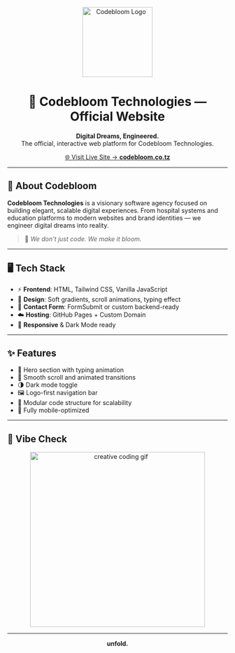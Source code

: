 <p align="center">
  <img src="https://ik.imagekit.io/shqdrack/image-removebg.png?updatedAt=1748842740227" alt="Codebloom Logo" width="160"/>
</p>

<h1 align="center">🌸 Codebloom Technologies — Official Website</h1>

<p align="center">
  <b>Digital Dreams, Engineered.</b><br/>
  The official, interactive web platform for Codebloom Technologies.
</p>

<p align="center">
  <a href="https://codebloom.co.tz" target="_blank">
    🌐 Visit Live Site → <strong>codebloom.co.tz</strong>
  </a>
</p>

---

## 🚀 About Codebloom

**Codebloom Technologies** is a visionary software agency focused on building elegant, scalable digital experiences. From hospital systems and education platforms to modern websites and brand identities — we engineer digital dreams into reality.

> 🌱 *We don’t just code. We make it bloom.*

---

## 🖥️ Tech Stack

- ⚡ **Frontend**: HTML, Tailwind CSS, Vanilla JavaScript
- 🎨 **Design**: Soft gradients, scroll animations, typing effect
- 📩 **Contact Form**: FormSubmit or custom backend-ready
- ☁️ **Hosting**: GitHub Pages + Custom Domain
- 🌙 **Responsive** & Dark Mode ready

---

## ✨ Features

- 🧠 Hero section with typing animation  
- 🌈 Smooth scroll and animated transitions  
- 🌗 Dark mode toggle  
- 🖼️ Logo-first navigation bar  
- 🧩 Modular code structure for scalability  
- 📱 Fully mobile-optimized

---

## 📸 Vibe Check

<p align="center">
  <img src="https://media.giphy.com/media/d31w24psGYeekCZy/giphy.gif" width="400" alt="creative coding gif"/>
</p>

---
<p align="center"><b>unfold.</b></p>

